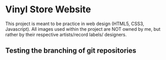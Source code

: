 # Vinyl Store Website
This project is meant to be practice in web design (HTML5, CSS3, Javascript). All images used within the project are NOT owned by me, but rather by their respective artists/record labels/ designers.

## Testing the branching of git repositories
